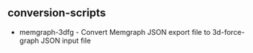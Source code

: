 ## conversion-scripts
* memgraph-3dfg - Convert Memgraph JSON export file to 3d-force-graph JSON input file
